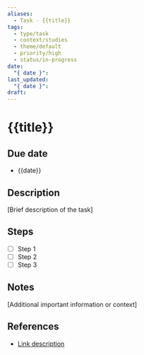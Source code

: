 ```yaml
---
aliases:
  - Task - {{title}}
tags:
  - type/task
  - context/studies
  - theme/default
  - priority/high
  - status/in-progress
date:
  "{ date }": 
last_updated:
  "{ date }": 
draft:
---
```


# {{title}}

## Due date
- {{date}}

## Description
[Brief description of the task]

## Steps
- [ ] Step 1
- [ ] Step 2
- [ ] Step 3

## Notes
[Additional important information or context]

## References
- [Link description](url)